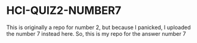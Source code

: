 # HCI-QUIZ2-NUMBER7

This is originally a repo for number 2, but because I panicked, I uploaded the number 7 instead here. So, this is my repo for the answer number 7
